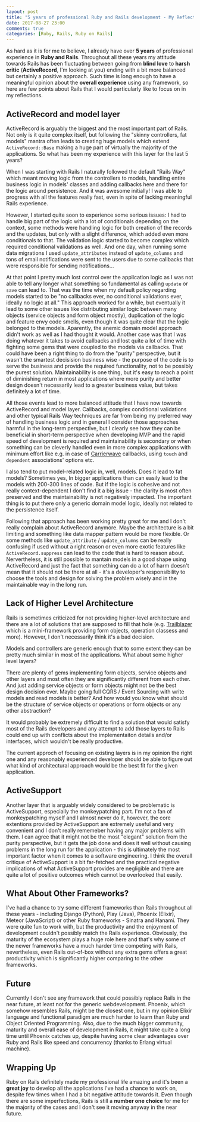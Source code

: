 ```yaml
---
layout: post
title: "5 years of professional Ruby and Rails development - My Reflections"
date: 2017-08-27 23:00
comments: true
categories: [Ruby, Rails, Ruby on Rails]
---
```


As hard as it is for me to believe, I already have over **5 years** of professional experience in **Ruby and Rails**. Throughout all these years my attitude towards Rails has been fluctuating between going from **blind love** to **harsh critic** (**ActiveRecord**, I'm looking at you) ending with a bit more balanced but certainly a positive approach. Such time is long enough to have a meaningful opinion about the **overall experience** using any framework, so here are few points about Rails that I would particularly like to focus on in my reflections.

<!--more-->

## ActiveRecord and model layer

ActiveRecord is arguably the biggest and the most important part of Rails. Not only is it quite complex itself, but following the "skinny controllers, fat models" mantra often leads to creating huge models which extend `ActiveRecord::Base` making a huge part of virtually the majority of the applications. So what has been my experience with this layer for the last 5 years?

When I was starting with Rails I naturally followed the default "Rails Way" which meant moving logic from the controllers to models, handling entire business logic in models' classes and adding callbacks here and there for the logic around persistence. And it was awesome initially! I was able to progress with all the features really fast, even in spite of lacking meaningful Rails experience.

However, I started quite soon to experience some serious issues: I had to handle big part of the logic with a lot of conditionals depending on the context, some methods were handling logic for both creation of the records and the updates, but only with a slight difference, which added even more conditionals to that. The validation logic started to become complex which required conditional validations as well. And one day, when running some data migrations I used `update_attributes` instead of `update_columns` and tons of email notifications were sent to the users due to some callbacks that were responsible for sending notifications...

At that point I pretty much lost control over the application logic as I was not able to tell any longer what something so fundamental as calling `update` or `save` can lead to. That was the time when my default policy regarding models started to be "no callbacks ever, no conditional validations ever, ideally no logic at all." This approach worked for a while, but eventually it lead to some other issues like distributing similar logic between many objects (service objects and form object mostly), duplication of the logic and feature envy code smells, even though it was quite clear that the logic belonged to the models. Aparently, the anemic domain model approach didn't work as well as I had thought it would. Another case was that I was doing whatever it takes to avoid callbacks and lost quite a lot of time with fighting some gems that were coupled to the models via callbacks. That could have been a right thing to do from the "purity" perspective, but it wasn't the smartest decisision business wise - the purpose of the code is to serve the business and provide the required functionality, not to be possibly the purest solution. Maintainability is one thing, but it's easy to reach a point of diminishing return in most applications where more purity and better design doesn't necessarily lead to a greater business value, but takes definitely a lot of time.

All those events lead to more balanced attitude that I have now towards ActiveRecord and model layer. Callbacks, complex conditional validations and other typical Rails Way techniques are far from being my preferred way of handling business logic and in general I consider those approaches harmful in the long-term perspective, but I clearly see how they can be beneficial in short-term perspective when developing MVP and the rapid speed of development is required and maintainability is secondary or when something can be cleverly handled even in more complex applications with minimum effort like e.g. in case of <a href="https://github.com/carrierwaveuploader/carrierwave" target="_blank">Carrierwave</a> callbacks, using `touch` and `dependent` associations' options etc.

I also tend to put model-related logic in, well, models. Does it lead to fat models? Sometimes yes, In bigger applications than can easily lead to the models with 200-300 lines of code. But if the logic is cohesive and not really context-dependent I don't find it a big issue - the clarity is most often preserved and the maintainability is not negatively impacted. The important thing is to put there only a generic domain model logic, ideally not related to the persistence itself.

Following that approach has been working pretty great for me and I don't really complain about ActiveRecord anymore. Maybe the architecture is a bit limiting and something like data mapper pattern would be more flexible. Or some methods like `update_attribute` / `update_columns` can be really confusing if used without a right reason or even more exotic features like `ActiveRecord.suppress` can lead to the code that is hard to reason about. Nervertheless, it is still possible to mantain models in a good shape using ActiveRecord and just the fact that something can do a lot of harm doesn't mean that it should not be there at all - it's a developer's responsibility to choose the tools and design for solving the problem wisely and in the maintainable way in the long run.

## Lack of Higher Level Architecture

Rails is sometimes criticized for not providing higher-level architecture and there are a lot of solutions that are supposed to fill that hole (e.g. <a href="https://github.com/trailblazer/trailblazer" target="_blank">Trailblazer</a> which is a mini-framework providing form objects, operation classess and more). However, I don't necessarily think it's a bad decision.

Models and controllers are generic enough that to some extent they can be pretty much similar in most of the applications. What about some higher level layers?

There are plenty of gems implementing form objects, service objects and other layers and most often they are significantly different from each other. And just adding service objects or form objects might not be the best design decision ever. Maybe going full CQRS / Event Sourcing with write models and read models is better? And how would you know what should be the structure of service objects or operations or form objects or any other abstraction?

It would probably be extremely difficult to find a solution that would satisfy most of the Rails developers and any attempt to add those layers to Rails could end up with conflicts about the implementaiton details and/or interfaces, which wouldn't be really productive.

The current approch of focusing on existing layers is in my opinion the right one and any reasonably experienced developer should be able to figure out what kind of architectural approach would be the best fit for the given application.

## ActiveSupport

Another layer that is arguably widely considered to be problematic is ActiveSupport, especially the monkeypatching part. I'm not a fan of monkeypatching myself and I almost never do it, however, the core extentions provided by ActiveSupport are extremely useful and very convenient and I don't really rememeber having any major problems with them. I can agree that it might not be the most "elegant" solution from the purity perspective, but it gets the job done and does it well without causing problems in the long run for the application - this is ultimately the most important factor when it comes to a software engineering. I think the overall critique of ActiveSupport is a bit far-fetched and the practical negative implications of what ActiveSupport provides are negligible and there are quite a lot of positive outcomes which cannot be overlooked that easily.

## What About Other Frameworks?

I've had a chance to try some different frameworks than Rails throughout all these years - including Django (Python), Play (Java), Phoenix (Elixir), Meteor (JavaScript) or other Ruby frameworks - Sinatra and Hanami. They were quite fun to work with, but the productivity and the enjoyment of development couldn't possibly match the Rails experience. Obviously, the maturity of the ecosystem plays a huge role here and that's why some of the newer frameworks have a much harder time competing with Rails, nevertheless, even Rails out-of-box without any extra gems offers a great productivity which is significantly higher comparing to the other frameworks.

## Future

Currently I don't see any framework that could possibly replace Rails in the near future, at least not for the generic webdevelopment. Phoenix, which somehow resembles Rails, might be the closest one, but in my opinion Elixir language and functional paradigm are much harder to learn than Ruby and Object Oriented Programming. Also, due to the much bigger community, maturity and overall ease of development in Rails, it might take quite a long time until Phoenix catches up, despite having some clear advantages over Ruby and Rails like speed and concurrency (thanks to Erlang virtual machine).

## Wrapping Up

Ruby on Rails definitely made my professional life amazing and it's been a **great joy** to develop all the applications I've had a chance to work on, despite few times when I had a bit negative attitude towards it. Even though there are some imperfections, Rails is still a **number one choice** for me for the majority of the cases and I don't see it moving anyway in the near future.
